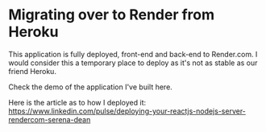 # Migrating over to Render from Heroku
This application is fully deployed, front-end and back-end to Render.com. I would consider this a temporary place to deploy as it's not as stable as our friend Heroku.

Check the demo of the application I've built here.

Here is the article as to how I deployed it: https://www.linkedin.com/pulse/deploying-your-reactjs-nodejs-server-rendercom-serena-dean
